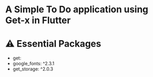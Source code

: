 # A Simple To Do application using Get-x in Flutter
# ⚠️ Essential Packages 
* get:
* google_fonts: ^2.3.1
* get_storage: ^2.0.3
